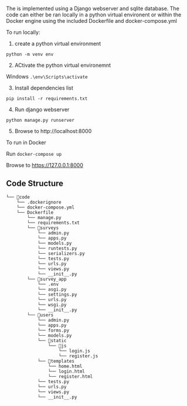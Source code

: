 The is implemented using a Django webserver and sqlite database. The code can either be ran locally in a python virtual environent or within the Docker engine using the included Dockerfile and docker-compose.yml

To run locally:

1) create a python virtual environment

`python -m venv env`

2) ACtivate the python virtual environemnt

Windows
`.\env\Scripts\activate`

3) Install dependencies list

`pip install -r requirements.txt`

4) Run django webserver

`python manage.py runserver`

5) Browse to http://localhost:8000


To run in Docker

Run `docker-compose up`

Browse to https://127.0.0.1:8000

## Code Structure
```
└── 📁code
    └── .dockerignore
    └── docker-compose.yml
    └── Dockerfile
        └── manage.py
        └── requirements.txt
        └── 📁surveys
            └── admin.py
            └── apps.py
            └── models.py
            └── runtests.py
            └── serializers.py
            └── tests.py
            └── urls.py
            └── views.py
            └── __init__.py
        └── 📁survey_app
            └── .env
            └── asgi.py
            └── settings.py
            └── urls.py
            └── wsgi.py
            └── __init__.py
        └── 📁users
            └── admin.py
            └── apps.py
            └── forms.py
            └── models.py
            └── 📁static
                └── 📁js
                    └── login.js
                    └── register.js
            └── 📁templates
                └── home.html
                └── login.html
                └── register.html
            └── tests.py
            └── urls.py
            └── views.py
            └── __init__.py
```

